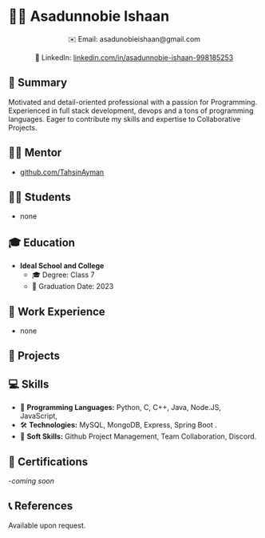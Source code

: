 <!-- README.md -->

# 👩‍💻 Asadunnobie Ishaan

<div align="center">
  ✉️ Email: asadunobieishaan@gmail.com <br>
  
  🔗 LinkedIn: [linkedin.com/in/asadunnobie-ishaan-998185253](https://www.linkedin.com/in/asadunnobie-ishaan-998185253/) 
  
</div>

## 🚀 Summary

Motivated and detail-oriented professional with a passion for Programming. Experienced in full stack development, devops and a tons of programming languages. Eager to contribute my skills and expertise to Collaborative Projects.

## 🧑‍🏫 Mentor
- [github.com/TahsinAyman](https://github.com/TahsinAyman)

## 🧑‍🎓 Students
- none

## 🎓 Education

- **Ideal School and College**
  - 🎓 Degree: Class 7
  - 📅 Graduation Date: 2023

## 💼 Work Experience

- none

## 🚀 Projects


## 💻 Skills

- 💬 **Programming Languages:** Python, C, C++, Java, Node.JS, JavaScript, 
- 🛠️ **Technologies:** MySQL,  MongoDB, Express, Spring Boot .
- 👥 **Soft Skills:** Github Project Management, Team Collaboration, Discord.

## 📜 Certifications

-*coming soon*

## 📞 References

Available upon request.
